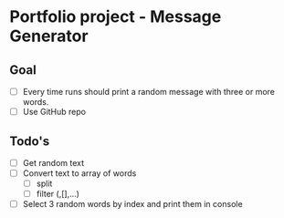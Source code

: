 # Portfolio project - Message Generator

## Goal

- [ ] Every time runs should print a random message with three or more words.
- [ ] Use GitHub repo

## Todo's

- [ ] Get random text
- [ ] Convert text to array of words
  - [ ] split
  - [ ] filter (,[],...)
- [ ] Select 3 random words by index and print them in console
